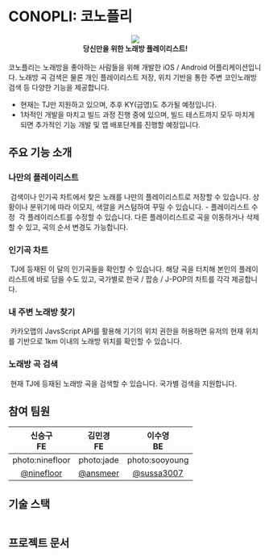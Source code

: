 # CONOPLI: 코노플리

<div align="center">
<img src="https://github.com/conopli/.github/assets/77656241/113003a4-f6d1-41fa-8cba-ac960332a54f" />


<br>
<b>당신만을 위한 노래방 플레이리스트!</b>
<br>
</div>
<br>
코노플리는 노래방을 좋아하는 사람들을 위해 개발한 iOS / Android 어플리케이션입니다. 노래방 곡 검색은 물론 개인 플레이리스트 저장, 위치 기반을 통한 주변 코인노래방 검색 등 다양한 기능을 제공합니다. 

- 현재는 TJ만 지원하고 있으며, 추후 KY(금영)도 추가될 예정입니다.
- 1차적인 개발을 마치고 빌드 과정 진행 중에 있으며, 빌드 테스트까지 모두 마치게 되면 추가적인 기능 개발 및 앱 배포단계를 진행할 예정입니다.

## 주요 기능 소개

### 나만의 플레이리스트
<img src="" />
검색이나 인기곡 차트에서 찾은 노래를 나만의 플레이리스트로 저장할 수 있습니다. 상황이나 분위기에 따라 이모지, 색깔을 커스텀하여 꾸밀 수 있습니다.
- 플레이리스트 수정
  <img src="" />
  각 플레이리스트를 수정할 수 있습니다. 다른 플레이리스트로 곡을 이동하거나 삭제할 수 있고, 곡의 순서 변경도 가능합니다.

### 인기곡 차트
<img src="" />
TJ에 등재된 이 달의 인기곡들을 확인할 수 있습니다. 해당 곡을 터치해 본인의 플레이리스트에 바로 담을 수도 있고, 국가별로 한국 / 팝송 / J-POP의 차트를 각각 제공합니다.

### 내 주변 노래방 찾기
<img src="" />
카카오맵의 JavsScript API를 활용해 기기의 위치 권한을 허용하면 유저의 현재 위치를 기반으로 1km 이내의 노래방 위치를 확인할 수 있습니다.

### 노래방 곡 검색
<img src="" />
현재 TJ에 등재된 노래방 곡을 검색할 수 있습니다. 국가별 검색을 지원합니다.

## 참여 팀원
|             **신승구<br>FE**            |               **김민경<br>FE**              |             **이수영<br>BE**             |
|:------------------------------------------:|:-----------------------------------------:|:------------------------------------------:|
| photo:ninefloor                            | photo:jade                                | photo:sooyoung                             |
| [@ninefloor](https://github.com/ninefloor) | [@ansmeer](https://github.com/ansmeer008) | [@sussa3007](https://github.com/sussa3007) |

## 기술 스택
<img src="" />

## 프로젝트 문서
